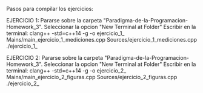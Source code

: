 Pasos para compilar los ejercicios:

EJERCICIO 1:
  Pararse sobre la carpeta "Paradigma-de-la-Programacion-Homework_3".
  Seleccionar la opcion "New Terminal at Folder"
  Escribir en la terminal: 
          clang++ -std=c++14 -g -o ejercicio_1_ Mains/main_ejercicio_1_mediciones.cpp Sources/ejercicio_1_mediciones.cpp
          ./ejercicio_1_
          
EJERCICIO 2:
  Pararse sobre la carpeta "Paradigma-de-la-Programacion-Homework_3".
  Seleccionar la opcion "New Terminal at Folder"
  Escribir en la terminal: 
          clang++ -std=c++14 -g -o ejercicio_2_ Mains/main_ejercicio_2_figuras.cpp Sources/ejercicio_2_figuras.cpp
          ./ejercicio_2_
